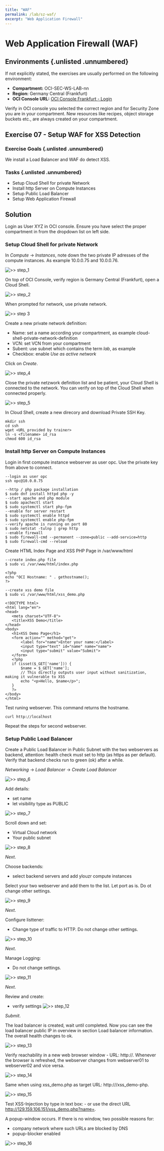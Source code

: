 ```yaml
---
title: "WAF"
permalink: /lab/sz-waf/
excerpt: "Web Application Firewall"
---
```

<!-- markdownlint-disable MD024 -->
<!-- markdownlint-disable MD025 -->
<!-- markdownlint-disable MD033 -->
<!-- markdownlint-disable MD041 -->

# Web Application Firewall (WAF)

## Environments {.unlisted .unnumbered}

If not explicitly stated, the exercises are usually performed on the following
environment:

- **Compartment:** OCI-SEC-WS-LAB-nn
- **Region:** Germany Central (Frankfurt)
- **OCI Console URL:**
  <a href="https://console.eu-frankfurt-1.oraclecloud.com" target="_blank" rel="noopener">
  OCI Console Frankfurt - Login</a>

Verify in OCI console you selected the correct region and for Security Zone you are
in your compartment. New resources like recipes, object storage buckets etc.,
are always created on your compartment.


## Exercise 07 - Setup WAF for XSS Detection

### Exercise Goals {.unlisted .unnumbered}

We install a Load Balancer and WAF do detect XSS.

### Tasks {.unlisted .unnumbered}

- Setup Cloud Shell for private Network
- Install http Server on Compute Instances
- Setup Public Load Balancer
- Setup Web Application Firewall

## Solution

Login as User XYZ in OCI console. Ensure you have select the proper compartment in from the
dropdown list on left side.

### Setup Cloud Shell for private Network

In _Compute_ -> _Instances_, note down the two private IP adresses of the compute instances. As example 10.0.0.75 and 10.0.0.76.

![>> step_1](../../images/screenshot-loadbalancer-setup_1.jpg)

On top of OCI Console, verify region is Germany Central (Frankfurt), open a Cloud Shell.

![>> step_2](../../images/screenshot-loadbalancer-setup_2.jpg)

When prompted for network, use private network.

![>> step 3](../../images/screenshot-loadbalancer-setup_3.jpg)

Create a new private network definition:
- Name: set a name according your compartment, as example cloud-shell-private-network-definition
- VCN: set VCN from your compartment
- Subent: use subnet which contains the term _lab_, as example 
- Checkbox: enable _Use as active network_

Click on _Create_.

![>> step_4](../../images/screenshot-loadbalancer-setup_4.jpg)

Close the private netzwork definition list and be patient, your Cloud Shell is connected to the network. You can verify on top of the
Cloud Shell when connected properly.

![>> step_5](../../images/screenshot-loadbalancer-setup_5.jpg)

In Cloud Shell, create a new direcory and download Private SSH Key.

```
mkdir ssh
cd ssh
wget <URL provided by trainer>
ln -s <filename> id_rsa
chmod 600 id_rsa
```

### Install http Server on Compute Instances

Login in first compute instance webserver as user opc. Use the private key from above to connect.

```
--login as user opc
ssh opc@10.0.0.75
```

 ```
--http / php package installation
$ sudo dnf install httpd php -y
--start apache and php module
$ sudo apachectl start
$ sudo systemctl start php-fpm
--enable for server restart
$ sudo systemctl enable httpd
$ sudo systemctl enable php-fpm
--verify apache is running on port 80
$ sudo netstat -tulnp | grep http
--enable firewall
$ sudo firewall-cmd --permanent --zone=public --add-service=http
$ sudo firewall-cmd --reload
```

Create HTML Index Page and XSS PHP Page in /var/www/html

```
--create index.php file
$ sudo vi /var/www/html/index.php

<?php
echo "OCI Hostname: " . gethostname();
?>
```

```
--create xss demo file
$ sudo vi /var/www/html/xss_demo.php

<!DOCTYPE html>
<html lang="en">
<head>
   <meta charset="UTF-8">
   <title>XSS Demo</title>
</head>
<body>
   <h1>XSS Demo Page</h1>
   <form action="" method="get">
       <label for="name">Enter your name:</label>
       <input type="text" id="name" name="name">
       <input type="submit" value="Submit">
   </form> 
   <?php
   if (isset($_GET['name'])) {
       $name = $_GET['name'];
       // This directly outputs user input without sanitization, making it vulnerable to XSS
       echo "<p>Hello, $name</p>";
   }
   ?>
</body>
</html>
```
Test runing webserver. This command returns the hostname.
```
curl http://localhost
```

Repeat the steps for second webserver.


### Setup Public Load Balancer

Create a Public Load Balancer in Public Subnet with the two webservers as backend, attention: health check must set to http (as https as per default). 
Verify that backend checks run to green (ok) after a while.

_Networking_ -> _Load Balancer_ -> _Create Load Balancer_

![>> step_6](../../images/screenshot-loadbalancer-setup_6.jpg)

Add details:
- set name
- let visibility type as PUBLIC

![>> step_7](../../images/screenshot-loadbalancer-setup_7.jpg)

Scroll down and set:
- Virtual Cloud network
- Your public subnet

![>> step_8](../../images/screenshot-loadbalancer-setup_8.jpg)

_Next_.

Choose backends: 
- select backend servers and add ylouzr compute instances

Select your two webserver and add them to the list. Let port as is. Do ot change other settings.

![>> step_9](../../images/screenshot-loadbalancer-setup_9.jpg)

_Next_.

Configure listtener:
- Change type of traffic to HTTP. Do not change other settings.

![>> step_10](../../images/screenshot-loadbalancer-setup_10.jpg)

_Next_.

Manage Logging:
- Do not change settings.

![>> step_11](../../images/screenshot-loadbalancer-setup_11.jpg)

_Next_.

Review and create:
- verify settings
![>> step_12](../../images/screenshot-loadbalancer-setup_12.jpg)


_Submit_.

The load balancer is created, wait until completed. Now you can see the load balancer public IP in overview in
section Load balancer information. The overall health changes to ok.

![>> step_13](../../images/screenshot-loadbalancer-setup_13.jpg)

Verify reachability in a new web browser window - URL: http://<your public load balancer ip>. Whenever the browser is refreshed, the webserver changes
from webserver01 to webserver02 and vice versa.

![>> step_14](../../images/screenshot-loadbalancer-setup_14.jpg)

Same when using xss_demo.php as target URL: http://<your public load balancer ip>/xss_demo-php.

![>> step_15](../../images/screenshot-loadbalancer-setup_15.jpg)

Test XSS-Injection by type in text box: <script>alert('XSS');</script> - or use the direct URL http://129.159.106.151/xss_demo.php?name=<script>alert('XSS');</script>.

A popup-window occurs. If there is no window, two possible reasons for:

- company network where such URLs are blocked by DNS
- popup-blocker enabled
 
 ![>> step_16](../../images/screenshot-loadbalancer-setup_16.jpg)